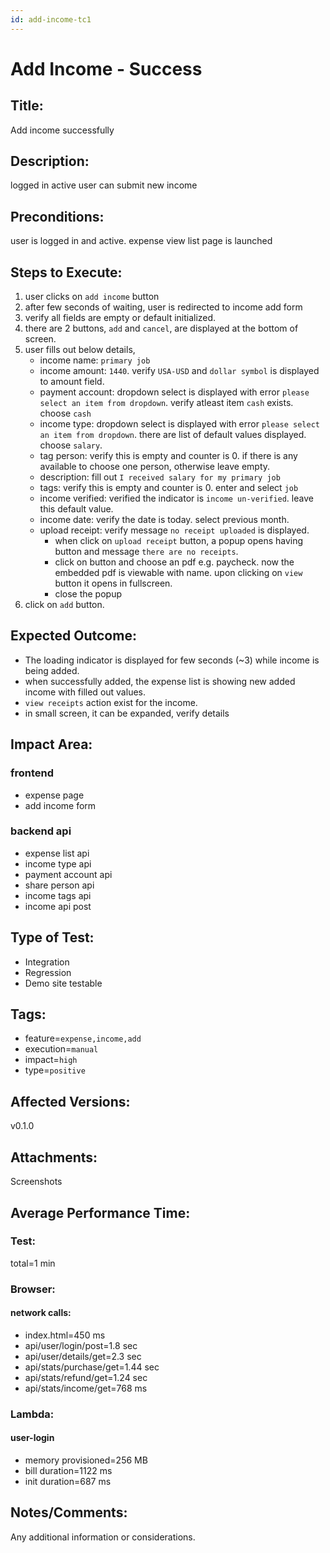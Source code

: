 ```yaml
---
id: add-income-tc1
---
```


# Add Income - Success

## Title:

Add income successfully

## Description:

logged in active user can submit new income

## Preconditions:

user is logged in and active. expense view list page is launched

## Steps to Execute:

1. user clicks on `add income` button
2. after few seconds of waiting, user is redirected to income add form
3. verify all fields are empty or default initialized.
4. there are 2 buttons, `add` and `cancel`, are displayed at the bottom of screen.
5. user fills out below details,
   - income name: `primary job`
   - income amount: `1440`. verify `USA-USD` and `dollar symbol` is displayed to amount field.
   - payment account: dropdown select is displayed with error `please select an item from dropdown`. verify atleast item `cash` exists. choose `cash`
   - income type: dropdown select is displayed with error `please select an item from dropdown`. there are list of default values displayed. choose `salary`.
   - tag person: verify this is empty and counter is 0. if there is any available to choose one person, otherwise leave empty.
   - description: fill out `I received salary for my primary job`
   - tags: verify this is empty and counter is 0. enter and select `job`
   - income verified: verified the indicator is `income un-verified`. leave this default value.
   - income date: verify the date is today. select previous month.
   - upload receipt: verify message `no receipt uploaded` is displayed.
     - when click on `upload receipt` button, a popup opens having button and message `there are no receipts`.
     - click on button and choose an pdf e.g. paycheck. now the embedded pdf is viewable with name. upon clicking on `view` button it opens in fullscreen.
     - close the popup
6. click on `add` button.

## Expected Outcome:

- The loading indicator is displayed for few seconds (~3) while income is being added.
- when successfully added, the expense list is showing new added income with filled out values.
- `view receipts` action exist for the income.
- in small screen, it can be expanded, verify details

## Impact Area:

### frontend

- expense page
- add income form

### backend api

- expense list api
- income type api
- payment account api
- share person api
- income tags api
- income api post

## Type of Test:

- Integration
- Regression
- Demo site testable

## Tags:

- feature=`expense,income,add`
- execution=`manual`
- impact=`high`
- type=`positive`

## Affected Versions:

v0.1.0

## Attachments:

Screenshots

## Average Performance Time:

### Test:

total=1 min

### Browser:

#### network calls:

- index.html=450 ms
- api/user/login/post=1.8 sec
- api/user/details/get=2.3 sec
- api/stats/purchase/get=1.44 sec
- api/stats/refund/get=1.24 sec
- api/stats/income/get=768 ms

### Lambda:

#### user-login

- memory provisioned=256 MB
- bill duration=1122 ms
- init duration=687 ms

## Notes/Comments:

Any additional information or considerations.
